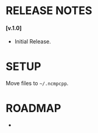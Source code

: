 # RELEASE NOTES

#### [v.1.0]
* Initial Release.

# SETUP

Move files to `~/.ncmpcpp`. 

# ROADMAP 
-
